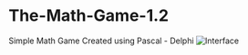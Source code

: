 # The-Math-Game-1.2

Simple Math Game Created using Pascal - Delphi
![Interface](https://i.imgur.com/vpDEWO7.png)
